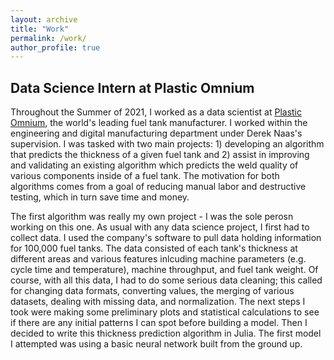 ```yaml
---
layout: archive
title: "Work"
permalink: /work/
author_profile: true
---
```


## Data Science Intern at Plastic Omnium
Throughout the Summer of 2021, I worked as a data scientist at [Plastic Omnium](https://www.plasticomnium.com/en/), the world's leading fuel tank manufacturer. I worked within the engineering and digital manufacturing department under Derek Naas's supervision. I was tasked with two main projects: 1) developing an algorithm that predicts the thickness of a given fuel tank and 2) assist in improving and validating an existing algorithm which predicts the weld quality of various components inside of a fuel tank. The motivation for both algorithms comes from a goal of reducing manual labor and destructive testing, which in turn save time and money. 

The first algorithm was really my own project - I was the sole perosn working on this one. As usual with any data science project, I first had to collect data. I used the company's software to pull data holding information for 100,000 fuel tanks. The data consisted of each tank's thickness at different areas and various features inlcuding machine parameters (e.g. cycle time and temperature), machine throughput, and fuel tank weight. Of course, with all this data, I had to do some serious data cleaning; this called for changing data formats, converting values, the merging of various datasets, dealing with missing data, and normalization. The next steps I took were making some preliminary plots and statistical calculations to see if there are any initial patterns I can spot before building a model. Then I decided to write this thickness prediction algorithm in Julia. The first model I attempted was using a basic neural network built from the ground up.
